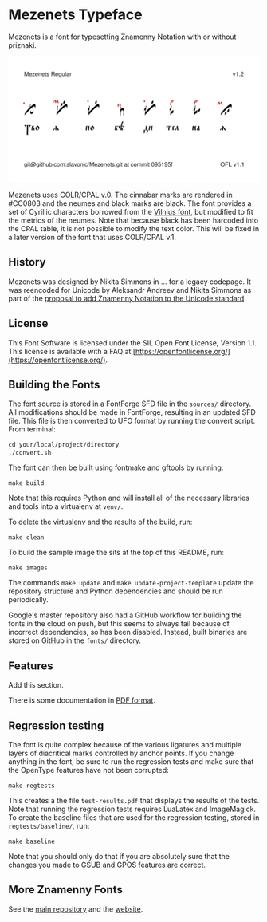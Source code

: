 # Mezenets Typeface

Mezenets is a font for typesetting Znamenny Notation with or without priznaki.

![Sample Image](documentation/image2.png)

Mezenets uses COLR/CPAL v.0. The cinnabar marks are rendered in #CC0803 and the
neumes and black marks are black. The font provides a set of Cyrillic characters
borrowed from the [Vilnius font](https://github.com/slavonic/Vilnius), but modified to fit the metrics of the neumes.
Note that because black has been harcoded into the CPAL table, it is not possible
to modify the text color. This will be fixed in a later version of the font that uses COLR/CPAL v.1.

## History

Mezenets was designed by Nikita Simmons in ... for a legacy codepage.
It was reencoded for Unicode by Aleksandr Andreev and Nikita Simmons
as part of the [proposal to add Znamenny Notation to the Unicode standard](https://www.ponomar.net/files/palaeoslavic.pdf).

## License

This Font Software is licensed under the SIL Open Font License,
Version 1.1. This license is available with a FAQ at
[https://openfontlicense.org/](https://openfontlicense.org/).

## Building the Fonts

The font source is stored in a FontForge SFD file in the `sources/` directory. All modifications should be made in FontForge, resulting in an updated SFD file. This file is then converted to UFO format by running the convert script. From terminal:

```
cd your/local/project/directory
./convert.sh
```

The font can then be built using fontmake and gftools by running:

```
make build
```

Note that this requires Python and will install all of the necessary libraries and tools into a virtualenv at `venv/`.

To delete the virtualenv and the results of the build, run:

```
make clean
```

To build the sample image the sits at the top of this README, run:

```
make images
```

The commands `make update` and `make update-project-template` update the repository structure and Python dependencies and should be run periodically.

Google's master repository also had a GitHub workflow for building the fonts in the cloud on push, but this seems to always fail because of incorrect dependencies, so has been disabled. Instead, built binaries are stored on GitHub in the `fonts/` directory.

## Features

Add this section.

There is some documentation in [PDF format](https://www.ponomar.net/files/fonts-znam.pdf).

## Regression testing

The font is quite complex because of the various ligatures and multiple layers of diacritical marks controlled by anchor points. If you change anything in the font, be sure to run the regression tests and make sure that the OpenType features have not been corrupted:

```
make regtests
```

This creates a the file `test-results.pdf` that displays the results of the tests. Note that running the regression tests requires LuaLatex and ImageMagick. To create the baseline files that are used for the regression testing, stored in `regtests/baseline/`, run:

```
make baseline
```

Note that you should only do that if you are absolutely sure that the changes you made to GSUB and GPOS features are correct.

## More Znamenny Fonts

See the [main repository](https://github.com/slavonic/fonts-znam/) and the [website](https://sci.ponomar.net/music.html).